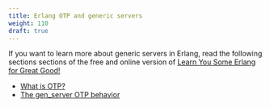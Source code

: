 ```yaml
---
title: Erlang OTP and generic servers
weight: 110
draft: true
---
```


If you want to learn more about generic servers in Erlang, read the following
sections sections of the free and online version of [Learn You Some Erlang for
Great Good!][lyse] 

- [What is OTP?][lyse-otp] 
- [The gen_server OTP behavior][lyse-gen-server]

[lyse]: https://learnyousomeerlang.com/

[lyse-otp]: https://learnyousomeerlang.com/what-is-otp

[lyse-gen-server]: https://learnyousomeerlang.com/clients-and-servers
